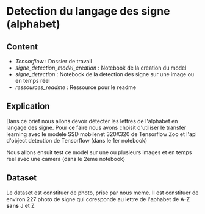# Detection du langage des signe (alphabet)


## Content
* _Tensorflow_ : Dossier de travail
* _signe_detection_model_creation_ : Notebook de la creation du model
* _signe_detection_ : Notebook de la detection des signe sur une image ou en temps réel
* _ressources_readme_ : Ressource pour le readme

## Explication

Dans ce brief nous allons devoir détecter les lettres de l'alphabet en langage des signe.
Pour ce faire nous avons choisit d'utiliser le transfer learning avec le modele SSD mobilenet 320X320 de Tensorflow Zoo et l'api d'object detection de Tensorflow (dans le 1er notebook)

Nous allons ensuit test ce model sur une ou plusieurs images et en temps réel avec une camera (dans le 2eme notebook)

## Dataset 
Le dataset est constituer de photo, prise par nous meme.
Il est constituer de environ 227 photo de signe qui coresponde au lettre de l'aphabet de A-Z __sans__ J et Z
